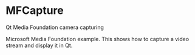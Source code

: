 # MFCapture
Qt Media Foundation camera capturing

Microsoft Media Foundation example.
This shows how to capture a video stream and display it in Qt.
